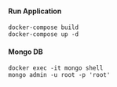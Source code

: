 #### Run Application
```shell
docker-compose build
docker-compose up -d 
```
#### Mongo DB
```shell
docker exec -it mongo shell
mongo admin -u root -p 'root'
```